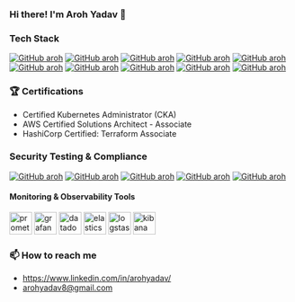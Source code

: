 ### Hi there! I'm Aroh Yadav 👋

### Tech Stack
[![GitHub aroh](https://img.shields.io/badge/AWS_Cloud-FF9900?style=for-the-badge&logo=amazonaws&logoColor=white)](https://aws.amazon.com/)
[![GitHub aroh](https://img.shields.io/badge/GCP-4285F4?style=for-the-badge&logo=googlecloud&logoColor=white)](https://cloud.google.com/)
[![GitHub aroh](https://img.shields.io/badge/Terraform-7B42BC?style=for-the-badge&logo=terraform&logoColor=white)](https://terraform.io)
[![GitHub aroh](https://img.shields.io/badge/Docker-2CA5E0?style=for-the-badge&logo=docker&logoColor=white)](https://docker.com/)
[![GitHub aroh](https://img.shields.io/badge/Kubernetes-326CE5?style=for-the-badge&logo=kubernetes&logoColor=white)](https://kubernetes.io/)
[![GitHub aroh](https://img.shields.io/badge/Linux-FCC624?style=for-the-badge&logo=linux&logoColor=black)](https://www.linux.org/)
[![GitHub aroh](https://img.shields.io/badge/Istio-466BB0?style=for-the-badge&logo=istio&logoColor=white)](https://istio.io/)
[![GitHub aroh](https://img.shields.io/badge/Python-3776AB?style=for-the-badge&logo=python&logoColor=white)](#)
[![GitHub aroh](https://img.shields.io/badge/Argo%20CD-FF6600?style=for-the-badge&logo=argo&logoColor=white)](https://argoproj.github.io/cd/)
[![GitHub aroh](https://img.shields.io/badge/GitLab_CI%2FCD-330F63?style=for-the-badge&logo=gitlab&logoColor=white)](https://about.gitlab.com/)

### 🏆 Certifications

- Certified Kubernetes Administrator (CKA)
- AWS Certified Solutions Architect - Associate
- HashiCorp Certified: Terraform Associate

<!--  
### 🔧 Technologies and Tools

- **Cloud**: AWS, GCP, Azure
- **Containerization**: Docker, Kubernetes
- **Infrastructure as Code**: Terraform
- **CI/CD**: GitLab CI/CD
- **Service Mesh**: Istio
- **Configuration Management**: Ansible
- **Monitoring & Observability Tools**: Prometheus, Grafana, ELK Stack
- **Scripting**: Bash, Python
- **Version Control**: Git
- **Security Testing & Compliance Tools**: Secret Scanning, SAST, SCA, DAST, SCC, Owasp Top 10
-->
### Security Testing & Compliance
[![GitHub aroh](https://img.shields.io/badge/Secret_Scan-007bff?style=for-the-badge&logoColor=white)](#)
[![GitHub aroh](https://img.shields.io/badge/SAST-007bff?style=for-the-badge&logoColor=white)](#)
[![GitHub aroh](https://img.shields.io/badge/SCA-007bff?style=for-the-badge&logoColor=white)](#)
[![GitHub aroh](https://img.shields.io/badge/DAST-007bff?style=for-the-badge&logoColor=white)](#)
[![GitHub aroh](https://img.shields.io/badge/OWASP_Top_10-007bff?style=for-the-badge&logoColor=white)](#)

#### Monitoring & Observability Tools
<p align="left"> <img src="https://www.vectorlogo.zone/logos/prometheusio/prometheusio-icon.svg" alt="promethues" title="promethues" width="40" height="40"/> <img src="https://www.vectorlogo.zone/logos/grafana/grafana-icon.svg" alt="grafana" title="grafana" width="40" height="40"/> <img src="https://www.vectorlogo.zone/logos/datadoghq/datadoghq-icon.svg" alt="datadog" title="datadog" width="40" height="40"/> <img src="https://www.vectorlogo.zone/logos/elastic/elastic-icon.svg" alt="elasticsearch" title="elasticsearch" width="40" height="40"/>
<img src="https://www.vectorlogo.zone/logos/elasticco_logstash/elasticco_logstash-icon.svg" alt="logstash" title="logstash" width="40" height="40"/> <img src="https://www.vectorlogo.zone/logos/elasticco_kibana/elasticco_kibana-icon.svg" alt="kibana" title="kibana" width="40" height="40"/></p>

### 📫 How to reach me

- https://www.linkedin.com/in/arohyadav/
- arohyadav8@gmail.com
